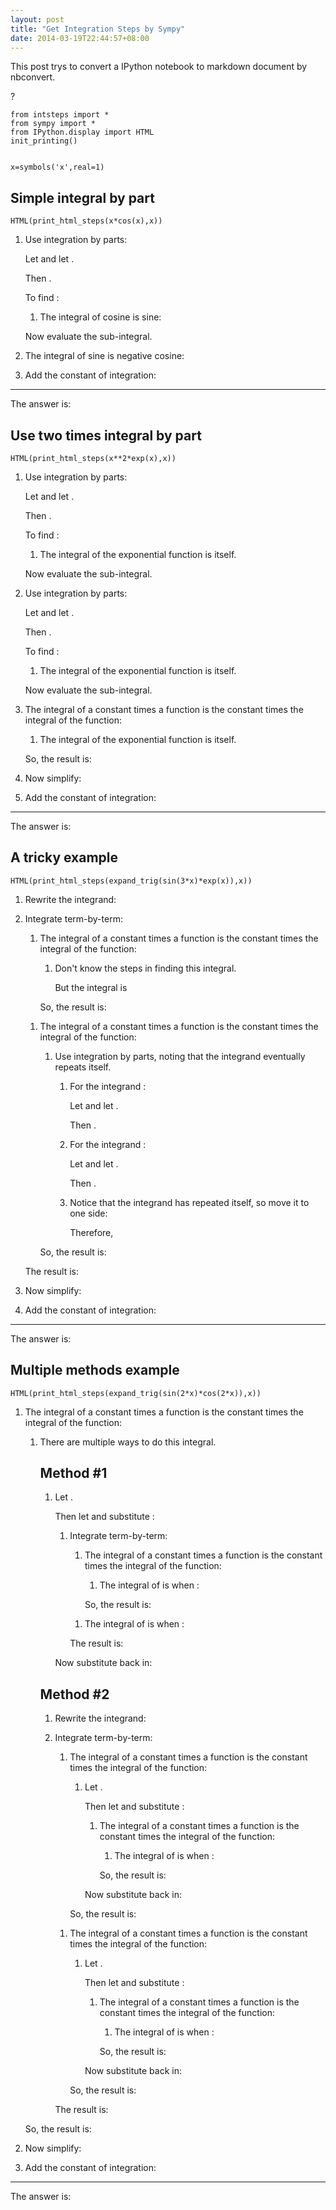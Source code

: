 ```yaml
---
layout: post
title: "Get Integration Steps by Sympy"
date: 2014-03-19T22:44:57+08:00
---
```


This post trys to convert a IPython notebook to markdown document by nbconvert.

?

    from intsteps import *
    from sympy import *
    from IPython.display import HTML
    init_printing()


    x=symbols('x',real=1)

## Simple integral by part


    HTML(print_html_steps(x*cos(x),x))




<ol>
<li>
    <p>Use integration by parts:</p>
    <p><script type="math/tex; mode=display">\int \operatorname{u} \operatorname{dv}
                = \operatorname{u}\operatorname{v} -
                \int \operatorname{v} \operatorname{du}</script></p>
    <p>Let <script type="math/tex; mode=inline">u{\left (x \right )} = x</script> and let <script type="math/tex; mode=inline">\operatorname{dv}{\left (x \right )} = \cos{\left (x \right )}</script>.</p>
    <p>Then <script type="math/tex; mode=inline">\operatorname{du}{\left (x \right )} = 1</script>.</p>
    <p>To find <script type="math/tex; mode=inline">v{\left (x \right )}</script>:</p>
    <ol>
    <li>
        <p>The integral of cosine is sine:</p>
        <p><script type="math/tex; mode=display">\int \cos{\left (x \right )}\, dx = \sin{\left (x \right )}</script></p>
    </li>
    </ol>
    <p>Now evaluate the sub-integral.</p>
<li>
    <p>The integral of sine is negative cosine:</p>
    <p><script type="math/tex; mode=display">\int \sin{\left (x \right )}\, dx = - \cos{\left (x \right )}</script></p>
</li>
</li>
<li>
    <p>Add the constant of integration:</p>
    <p><script type="math/tex; mode=display">x \sin{\left (x \right )} + \cos{\left (x \right )}+ \mathrm{constant}</script></p>
</li>
</ol>
<hr/>
<p>The answer is:</p>
<p><script type="math/tex; mode=display">x \sin{\left (x \right )} + \cos{\left (x \right )}+ \mathrm{constant}</script></p>



## Use two times integral by part


    HTML(print_html_steps(x**2*exp(x),x))




<ol>
<li>
    <p>Use integration by parts:</p>
    <p><script type="math/tex; mode=display">\int \operatorname{u} \operatorname{dv}
                = \operatorname{u}\operatorname{v} -
                \int \operatorname{v} \operatorname{du}</script></p>
    <p>Let <script type="math/tex; mode=inline">u{\left (x \right )} = x^{2}</script> and let <script type="math/tex; mode=inline">\operatorname{dv}{\left (x \right )} = e^{x}</script>.</p>
    <p>Then <script type="math/tex; mode=inline">\operatorname{du}{\left (x \right )} = 2 x</script>.</p>
    <p>To find <script type="math/tex; mode=inline">v{\left (x \right )}</script>:</p>
    <ol>
    <li>
        <p>The integral of the exponential function is itself.</p>
        <p><script type="math/tex; mode=display">\int e^{x}\, dx = e^{x}</script></p>
    </li>
    </ol>
    <p>Now evaluate the sub-integral.</p>
<li>
    <p>Use integration by parts:</p>
    <p><script type="math/tex; mode=display">\int \operatorname{u} \operatorname{dv}
                = \operatorname{u}\operatorname{v} -
                \int \operatorname{v} \operatorname{du}</script></p>
    <p>Let <script type="math/tex; mode=inline">u{\left (x \right )} = 2 x</script> and let <script type="math/tex; mode=inline">\operatorname{dv}{\left (x \right )} = e^{x}</script>.</p>
    <p>Then <script type="math/tex; mode=inline">\operatorname{du}{\left (x \right )} = 2</script>.</p>
    <p>To find <script type="math/tex; mode=inline">v{\left (x \right )}</script>:</p>
    <ol>
    <li>
        <p>The integral of the exponential function is itself.</p>
        <p><script type="math/tex; mode=display">\int e^{x}\, dx = e^{x}</script></p>
    </li>
    </ol>
    <p>Now evaluate the sub-integral.</p>
<li>
    <p>The integral of a constant times a function is the constant times the integral of the function:</p>
    <p><script type="math/tex; mode=display">\int 2 e^{x}\, dx = 2 \int e^{x}\, dx</script></p>
    <ol>
    <li>
        <p>The integral of the exponential function is itself.</p>
        <p><script type="math/tex; mode=display">\int e^{x}\, dx = e^{x}</script></p>
    </li>
    </ol>
    <p>So, the result is: <script type="math/tex; mode=inline">2 e^{x}</script></p>
</li>
</li>
</li>
<li>
    <p>Now simplify:</p>
    <p><script type="math/tex; mode=display">\left(x^{2} - 2 x + 2\right) e^{x}</script></p>
</li>
<li>
    <p>Add the constant of integration:</p>
    <p><script type="math/tex; mode=display">\left(x^{2} - 2 x + 2\right) e^{x}+ \mathrm{constant}</script></p>
</li>
</ol>
<hr/>
<p>The answer is:</p>
<p><script type="math/tex; mode=display">\left(x^{2} - 2 x + 2\right) e^{x}+ \mathrm{constant}</script></p>



## A tricky example


    HTML(print_html_steps(expand_trig(sin(3*x)*exp(x)),x))




<ol>
<li>
    <p>Rewrite the integrand:</p>
    <p><script type="math/tex; mode=display">\left(- 4 \sin^{3}{\left (x \right )} + 3 \sin{\left (x \right )}\right) e^{x} = - 4 e^{x} \sin^{3}{\left (x \right )} + 3 e^{x} \sin{\left (x \right )}</script></p>
<li>
    <p>Integrate term-by-term:</p>
    <ol>
    <li>
        <p>The integral of a constant times a function is the constant times the integral of the function:</p>
        <p><script type="math/tex; mode=display">\int - 4 e^{x} \sin^{3}{\left (x \right )}\, dx = - 4 \int e^{x} \sin^{3}{\left (x \right )}\, dx</script></p>
        <ol>
        <li>
            <p>Don't know the steps in finding this integral.</p>
            <p>But the integral is</p>
            <p><script type="math/tex; mode=display">\frac{2 e^{x}}{5} \sin^{3}{\left (x \right )} - \frac{3 e^{x}}{5} \sin^{2}{\left (x \right )} \cos{\left (x \right )} + \frac{3 e^{x}}{10} \sin{\left (x \right )} \cos^{2}{\left (x \right )} - \frac{3 e^{x}}{10} \cos^{3}{\left (x \right )}</script></p>
        </li>
        </ol>
        <p>So, the result is: <script type="math/tex; mode=inline">- \frac{8 e^{x}}{5} \sin^{3}{\left (x \right )} + \frac{12 e^{x}}{5} \sin^{2}{\left (x \right )} \cos{\left (x \right )} - \frac{6 e^{x}}{5} \sin{\left (x \right )} \cos^{2}{\left (x \right )} + \frac{6 e^{x}}{5} \cos^{3}{\left (x \right )}</script></p>
    </li>
    </ol>
    <ol>
    <li>
        <p>The integral of a constant times a function is the constant times the integral of the function:</p>
        <p><script type="math/tex; mode=display">\int 3 e^{x} \sin{\left (x \right )}\, dx = 3 \int e^{x} \sin{\left (x \right )}\, dx</script></p>
        <ol>
        <li>
            <p>Use integration by parts, noting that the integrand eventually repeats itself.</p>
            <ol>
            <li>
                <p>For the integrand <script type="math/tex; mode=inline">e^{x} \sin{\left (x \right )}</script>:</p>
                <p>Let <script type="math/tex; mode=inline">u{\left (x \right )} = \sin{\left (x \right )}</script> and let <script type="math/tex; mode=inline">\operatorname{dv}{\left (x \right )} = e^{x}</script>.</p>
                <p>Then <script type="math/tex; mode=inline">\int e^{x} \sin{\left (x \right )}\, dx = e^{x} \sin{\left (x \right )} - \int e^{x} \cos{\left (x \right )}\, dx</script>.</p>
            </li>
            <li>
                <p>For the integrand <script type="math/tex; mode=inline">e^{x} \cos{\left (x \right )}</script>:</p>
                <p>Let <script type="math/tex; mode=inline">u{\left (x \right )} = \cos{\left (x \right )}</script> and let <script type="math/tex; mode=inline">\operatorname{dv}{\left (x \right )} = e^{x}</script>.</p>
                <p>Then <script type="math/tex; mode=inline">\int e^{x} \sin{\left (x \right )}\, dx = e^{x} \sin{\left (x \right )} - e^{x} \cos{\left (x \right )} + \int - e^{x} \sin{\left (x \right )}\, dx</script>.</p>
            </li>
            <li>
                <p>Notice that the integrand has repeated itself, so move it to one side:</p>
                <p><script type="math/tex; mode=display">2 \int e^{x} \sin{\left (x \right )}\, dx = e^{x} \sin{\left (x \right )} - e^{x} \cos{\left (x \right )}</script></p>
                <p>Therefore,</p>
                <p><script type="math/tex; mode=display">\int e^{x} \sin{\left (x \right )}\, dx = \frac{e^{x}}{2} \sin{\left (x \right )} - \frac{e^{x}}{2} \cos{\left (x \right )}</script></p>
            </li>
            </ol>
        </li>
        </ol>
        <p>So, the result is: <script type="math/tex; mode=inline">\frac{3 e^{x}}{2} \sin{\left (x \right )} - \frac{3 e^{x}}{2} \cos{\left (x \right )}</script></p>
    </li>
    </ol>
    <p>The result is: <script type="math/tex; mode=inline">- \frac{8 e^{x}}{5} \sin^{3}{\left (x \right )} + \frac{12 e^{x}}{5} \sin^{2}{\left (x \right )} \cos{\left (x \right )} - \frac{6 e^{x}}{5} \sin{\left (x \right )} \cos^{2}{\left (x \right )} + \frac{3 e^{x}}{2} \sin{\left (x \right )} + \frac{6 e^{x}}{5} \cos^{3}{\left (x \right )} - \frac{3 e^{x}}{2} \cos{\left (x \right )}</script></p>
</li>
</li>
<li>
    <p>Now simplify:</p>
    <p><script type="math/tex; mode=display">\frac{e^{x}}{10} \left(\sin{\left (3 x \right )} - 3 \cos{\left (3 x \right )}\right)</script></p>
</li>
<li>
    <p>Add the constant of integration:</p>
    <p><script type="math/tex; mode=display">\frac{e^{x}}{10} \left(\sin{\left (3 x \right )} - 3 \cos{\left (3 x \right )}\right)+ \mathrm{constant}</script></p>
</li>
</ol>
<hr/>
    <p>The answer is:</p>
    <p><script type="math/tex; mode=display">\frac{e^{x}}{10} \left(\sin{\left (3 x \right )} - 3 \cos{\left (3 x \right )}\right)+ \mathrm{constant}</script></p>



## Multiple methods example


    HTML(print_html_steps(expand_trig(sin(2*x)*cos(2*x)),x))




<ol>
<li>
    <p>The integral of a constant times a function is the constant times the integral of the function:</p>
    <p><script type="math/tex; mode=display">\int 2 \left(2 \cos^{2}{\left (x \right )} - 1\right) \sin{\left (x \right )} \cos{\left (x \right )}\, dx = 2 \int \left(2 \cos^{2}{\left (x \right )} - 1\right) \sin{\left (x \right )} \cos{\left (x \right )}\, dx</script></p>
    <ol>
    <li>
        <p>There are multiple ways to do this integral.</p>
    <div class="collapsible">
        <h2>Method #1</h2>
        <ol>
        <li>
            <p>Let <script type="math/tex; mode=inline">u = \cos{\left (x \right )}</script>.</p>
            <p>Then let <script type="math/tex; mode=inline">du = - \sin{\left (x \right )} dx</script> and substitute <script type="math/tex; mode=inline">du</script>:</p>
            <p><script type="math/tex; mode=display">\int - 2 u^{3} + u\, du</script></p>
            <ol>
            <li>
                <p>Integrate term-by-term:</p>
                <ol>
                <li>
                    <p>The integral of a constant times a function is the constant times the integral of the function:</p>
                    <p><script type="math/tex; mode=display">\int - 2 u^{3}\, du = - 2 \int u^{3}\, du</script></p>
                    <ol>
                    <li>
                        <p>The integral of <script type="math/tex; mode=inline">u^{n}</script> is <script type="math/tex; mode=inline">\frac{u^{n + 1}}{n + 1}</script> when <script type="math/tex; mode=inline">n \neq -1</script>:</p>
                        <p><script type="math/tex; mode=display">\int u^{3}\, du = \frac{u^{4}}{4}</script></p>
                    </li>
                    </ol>
                    <p>So, the result is: <script type="math/tex; mode=inline">- \frac{u^{4}}{2}</script></p>
                </li>
                </ol>
                <ol>
                <li>
                    <p>The integral of <script type="math/tex; mode=inline">u^{n}</script> is <script type="math/tex; mode=inline">\frac{u^{n + 1}}{n + 1}</script> when <script type="math/tex; mode=inline">n \neq -1</script>:</p>
                    <p><script type="math/tex; mode=display">\int u\, du = \frac{u^{2}}{2}</script></p>
                </li>
                </ol>
                <p>The result is: <script type="math/tex; mode=inline">- \frac{u^{4}}{2} + \frac{u^{2}}{2}</script></p>
            </li>
            </ol>
            <p>Now substitute <script type="math/tex; mode=inline">u</script> back in:</p>
            <p><script type="math/tex; mode=display">- \frac{1}{2} \cos^{4}{\left (x \right )} + \frac{1}{2} \cos^{2}{\left (x \right )}</script></p>
        </li>
        </ol>
    </div>
    <div class="collapsible">
        <h2>Method #2</h2>
        <ol>
        <li>
            <p>Rewrite the integrand:</p>
            <p><script type="math/tex; mode=display">\left(2 \cos^{2}{\left (x \right )} - 1\right) \sin{\left (x \right )} \cos{\left (x \right )} = 2 \sin{\left (x \right )} \cos^{3}{\left (x \right )} - \sin{\left (x \right )} \cos{\left (x \right )}</script></p>
        <li>
            <p>Integrate term-by-term:</p>
            <ol>
            <li>
                <p>The integral of a constant times a function is the constant times the integral of the function:</p>
                <p><script type="math/tex; mode=display">\int 2 \sin{\left (x \right )} \cos^{3}{\left (x \right )}\, dx = 2 \int \sin{\left (x \right )} \cos^{3}{\left (x \right )}\, dx</script></p>
                <ol>
                <li>
                    <p>Let <script type="math/tex; mode=inline">u = \cos{\left (x \right )}</script>.</p>
                    <p>Then let <script type="math/tex; mode=inline">du = - \sin{\left (x \right )} dx</script> and substitute <script type="math/tex; mode=inline">- du</script>:</p>
                    <p><script type="math/tex; mode=display">\int - u^{3}\, du</script></p>
                    <ol>
                    <li>
                        <p>The integral of a constant times a function is the constant times the integral of the function:</p>
                        <p><script type="math/tex; mode=display">\int - u^{3}\, dx = - \int u^{3}\, dx</script></p>
                        <ol>
                        <li>
                            <p>The integral of <script type="math/tex; mode=inline">u^{n}</script> is <script type="math/tex; mode=inline">\frac{u^{n + 1}}{n + 1}</script> when <script type="math/tex; mode=inline">n \neq -1</script>:</p>
                            <p><script type="math/tex; mode=display">\int u^{3}\, du = \frac{u^{4}}{4}</script></p>
                        </li>
                        </ol>
                        <p>So, the result is: <script type="math/tex; mode=inline">- \frac{u^{4}}{4}</script></p>
                    </li>
                    </ol>
                    <p>Now substitute <script type="math/tex; mode=inline">u</script> back in:</p>
                    <p><script type="math/tex; mode=display">- \frac{1}{4} \cos^{4}{\left (x \right )}</script></p>
                </li>
                </ol>
                <p>So, the result is: <script type="math/tex; mode=inline">- \frac{1}{2} \cos^{4}{\left (x \right )}</script></p>
            </li>
            </ol>
            <ol>
            <li>
                <p>The integral of a constant times a function is the constant times the integral of the function:</p>
                <p><script type="math/tex; mode=display">\int - \sin{\left (x \right )} \cos{\left (x \right )}\, dx = - \int \sin{\left (x \right )} \cos{\left (x \right )}\, dx</script></p>
                <ol>
                <li>
                    <p>Let <script type="math/tex; mode=inline">u = \cos{\left (x \right )}</script>.</p>
                    <p>Then let <script type="math/tex; mode=inline">du = - \sin{\left (x \right )} dx</script> and substitute <script type="math/tex; mode=inline">- du</script>:</p>
                    <p><script type="math/tex; mode=display">\int - u\, du</script></p>
                    <ol>
                    <li>
                        <p>The integral of a constant times a function is the constant times the integral of the function:</p>
                        <p><script type="math/tex; mode=display">\int - u\, dx = - \int u\, dx</script></p>
                        <ol>
                        <li>
                            <p>The integral of <script type="math/tex; mode=inline">u^{n}</script> is <script type="math/tex; mode=inline">\frac{u^{n + 1}}{n + 1}</script> when <script type="math/tex; mode=inline">n \neq -1</script>:</p>
                            <p><script type="math/tex; mode=display">\int u\, du = \frac{u^{2}}{2}</script></p>
                        </li>
                        </ol>
                        <p>So, the result is: <script type="math/tex; mode=inline">- \frac{u^{2}}{2}</script></p>
                    </li>
                    </ol>
                    <p>Now substitute <script type="math/tex; mode=inline">u</script> back in:</p>
                    <p><script type="math/tex; mode=display">- \frac{1}{2} \cos^{2}{\left (x \right )}</script></p>
                </li>
                </ol>
                <p>So, the result is: <script type="math/tex; mode=inline">\frac{1}{2} \cos^{2}{\left (x \right )}</script></p>
            </li>
            </ol>
            <p>The result is: <script type="math/tex; mode=inline">- \frac{1}{2} \cos^{4}{\left (x \right )} + \frac{1}{2} \cos^{2}{\left (x \right )}</script></p>
        </li>
        </li>
        </ol>
    </div>
    </li>
    </ol>
    <p>So, the result is: <script type="math/tex; mode=inline">- \cos^{4}{\left (x \right )} + \cos^{2}{\left (x \right )}</script></p>
</li>
<li>
    <p>Now simplify:</p>
    <p><script type="math/tex; mode=display">- \frac{1}{8} \cos{\left (4 x \right )} + \frac{1}{8}</script></p>
</li>
<li>
    <p>Add the constant of integration:</p>
    <p><script type="math/tex; mode=display">- \frac{1}{8} \cos{\left (4 x \right )} + \frac{1}{8}+ \mathrm{constant}</script></p>
</li>
</ol>
<hr/>
<p>The answer is:</p>
<p><script type="math/tex; mode=display">- \frac{1}{8} \cos{\left (4 x \right )} + \frac{1}{8}+ \mathrm{constant}</script></p>


